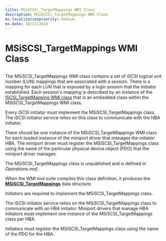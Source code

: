 ```yaml
---
title: MSiSCSI\_TargetMappings WMI Class
description: MSiSCSI\_TargetMappings WMI Class
ms.localizationpriority: medium
ms.date: 10/17/2018
---
```


# MSiSCSI\_TargetMappings WMI Class


## <span id="ddk_msiscsi_targetmappings_wmi_class_kr"></span><span id="DDK_MSISCSI_TARGETMAPPINGS_WMI_CLASS_KR"></span>


The MSiSCSI\_TargetMappings WMI class contains a set of iSCSI logical unit number (LUN) mappings that are associated with a session. There is a mapping for each LUN that is exposed by a login session that the initiator established. Each session's mapping is described by an instance of the [ISCSI\_TargetMapping WMI class](iscsi-targetmapping-wmi-class.md) that is an embedded class within the MSiSCSI\_TargetMappings WMI class.

Every iSCSI initiator must implement the MSiSCSI\_TargetMappings class. The iSCSI initiator service relies on this class to communicate with the HBA initiator.

There should be one instance of the MSiSCSI\_TargetMappings WMI class for each loaded instance of the miniport driver that manages the initiator HBA. The miniport driver must register the MSiSCSI\_TargetMappings class using the name of the particular physical device object (PDO) that the miniport driver manages.

The MSiSCSI\_TargetMappings class is unpublished and is defined in *Operations.mof*.

When the WMI tool suite compiles this class definition, it produces the [**MSiSCSI\_TargetMappings**](/windows-hardware/drivers/ddi/iscsiop/ns-iscsiop-_msiscsi_targetmappings) data structure.

Initiators are required to implement the MSiSCSI\_TargetMappings class.

The iSCSI initiator service relies on the MSiSCSI\_TargetMappings class to communicate with an HBA initiator. Miniport drivers that manage HBA initiators must implement one instance of the MSiSCSI\_TargetMappings class per HBA.

Initiators must register the MSiSCSI\_TargetMappings class using the name of the PDO for the HBA.

 

